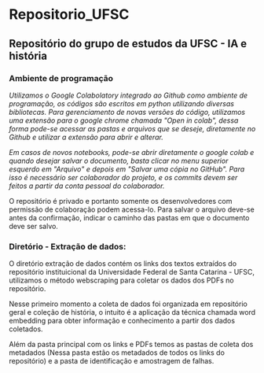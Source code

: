 # Repositorio_UFSC

## Repositório do grupo de estudos da UFSC - IA e história

### Ambiente de programação

*Utilizamos o Google Colabolatory integrado ao Github como ambiente de programação, os códigos são escritos em python utilizando diversas bibliotecas. 
Para gerenciamento de novas versões do código, utilizamos uma extensão para o google chrome chamada "Open in colab", dessa forma pode-se acessar as pastas e arquivos que se deseje, diretamente no Github e utilizar a extensão para abrir e alterar.*

*Em casos de novos notebooks, pode-se abrir diretamente o google colab e quando desejar salvar o documento, basta clicar no menu superior esquerdo em "Arquivo" e depois em "Salvar uma cópia no GitHub". Para isso é necessário ser colaborador do projeto, e os commits devem ser feitos a partir da conta pessoal do colaborador.*

O repositório é privado e portanto somente os desenvolvedores com permissão de colaboração podem acessa-lo. Para salvar o arquivo deve-se antes da confirmação, indicar o caminho das pastas em que o documento deve ser salvo.

### Diretório - Extração de dados:

O diretório extração de dados contém os links dos textos extraídos do repositório instituicional da Universidade Federal de Santa Catarina - UFSC, utilizamos o método webscraping para coletar os dados dos PDFs no repositório.

Nesse primeiro momento a coleta de dados foi organizada em repositório geral e coleção de história, o intuito é a aplicação da técnica chamada word embedding para obter informação e conhecimento a partir dos dados coletados.

Além da pasta principal com os links e PDFs temos as pastas de coleta dos metadados (Nessa pasta estão os metadados de todos os links do repositório) e a pasta de identificação e amostragem de falhas.



